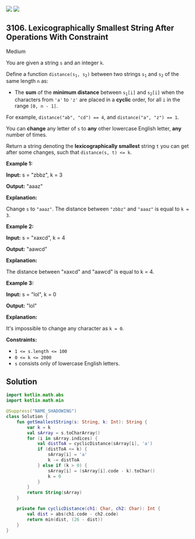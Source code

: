 [![](https://img.shields.io/github/stars/javadev/LeetCode-in-Kotlin?label=Stars&style=flat-square)](https://github.com/javadev/LeetCode-in-Kotlin)
[![](https://img.shields.io/github/forks/javadev/LeetCode-in-Kotlin?label=Fork%20me%20on%20GitHub%20&style=flat-square)](https://github.com/javadev/LeetCode-in-Kotlin/fork)

## 3106\. Lexicographically Smallest String After Operations With Constraint

Medium

You are given a string `s` and an integer `k`.

Define a function <code>distance(s<sub>1</sub>, s<sub>2</sub>)</code> between two strings <code>s<sub>1</sub></code> and <code>s<sub>2</sub></code> of the same length `n` as:

*   The **sum** of the **minimum distance** between <code>s<sub>1</sub>[i]</code> and <code>s<sub>2</sub>[i]</code> when the characters from `'a'` to `'z'` are placed in a **cyclic** order, for all `i` in the range `[0, n - 1]`.

For example, `distance("ab", "cd") == 4`, and `distance("a", "z") == 1`.

You can **change** any letter of `s` to **any** other lowercase English letter, **any** number of times.

Return a string denoting the **lexicographically smallest** string `t` you can get after some changes, such that `distance(s, t) <= k`.

**Example 1:**

**Input:** s = "zbbz", k = 3

**Output:** "aaaz"

**Explanation:**

Change `s` to `"aaaz"`. The distance between `"zbbz"` and `"aaaz"` is equal to `k = 3`.

**Example 2:**

**Input:** s = "xaxcd", k = 4

**Output:** "aawcd"

**Explanation:**

The distance between "xaxcd" and "aawcd" is equal to k = 4.

**Example 3:**

**Input:** s = "lol", k = 0

**Output:** "lol"

**Explanation:**

It's impossible to change any character as `k = 0`.

**Constraints:**

*   `1 <= s.length <= 100`
*   `0 <= k <= 2000`
*   `s` consists only of lowercase English letters.

## Solution

```kotlin
import kotlin.math.abs
import kotlin.math.min

@Suppress("NAME_SHADOWING")
class Solution {
    fun getSmallestString(s: String, k: Int): String {
        var k = k
        val sArray = s.toCharArray()
        for (i in sArray.indices) {
            val distToA = cyclicDistance(sArray[i], 'a')
            if (distToA <= k) {
                sArray[i] = 'a'
                k -= distToA
            } else if (k > 0) {
                sArray[i] = (sArray[i].code - k).toChar()
                k = 0
            }
        }
        return String(sArray)
    }

    private fun cyclicDistance(ch1: Char, ch2: Char): Int {
        val dist = abs(ch1.code - ch2.code)
        return min(dist, (26 - dist))
    }
}
```